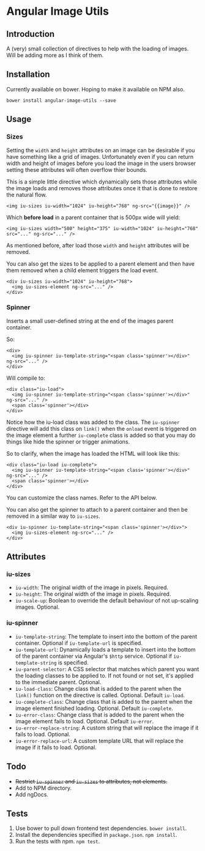 # Angular Image Utils

## Introduction

A (very) small collection of directives to help with the loading of images. Will be adding more as I think of them.

## Installation

Currently available on bower. Hoping to make it available on NPM also.

    bower install angular-image-utils --save

## Usage

### Sizes

Setting the `width` and `height` attributes on an image can be desirable if you have something like a grid of images. Unfortunately even if you can return width and height of images before you load the image in the users browser setting these attributes will often overflow thier bounds.

This is a simple little directive which dynamically sets those attributes while the image loads and removes those attributes once it that is done to restore the natural flow.

    <img iu-sizes iu-width="1024" iu-height="768" ng-src="{{image}}" />

Which **before load** in a parent container that is 500px wide will yield:

    <img iu-sizes width="500" height="375" iu-width="1024" iu-height="768" src="..." ng-src="..." />

As mentioned before, after load those `width` and `height` attributes will be removed.

You can also get the sizes to be applied to a parent element and then have them removed when a child element triggers the load event.

    <div iu-sizes iu-width="1024" iu-height="768">
      <img iu-sizes-element ng-src="..." />
    </div>

### Spinner

Inserts a small user-defined string at the end of the images parent container.

So:

    <div>
      <img iu-spinner iu-template-string="<span class='spinner'></div>" ng-src="..." />
    </div>

Will compile to:

    <div class="iu-load">
      <img iu-spinner iu-template-string="<span class='spinner'></div>" ng-src="..." />
      <span class='spinner'></div>
    </div>

Notice how the iu-load class was added to the class. The `iu-spinner` directive will add this class on `link()` when the `onload` event is triggered on the image element a further `iu-complete` class is added so that you may do things like hide the spinner or trigger animations.

So to clarify, when the image has loaded the HTML will look like this:

    <div class="iu-load iu-complete">
      <img iu-spinner iu-template-string="<span class='spinner'></div>" ng-src="..." />
      <span class='spinner'></div>
    </div>

You can customize the class names. Refer to the API below.

You can also get the spinner to attach to a parent container and then be removed in a similar way to `iu-sizes`.

    <div iu-spinner iu-template-string="<span class='spinner'></div>">
      <img iu-sizes-element ng-src="..." />
    </div>

## Attributes

### iu-sizes

* `iu-width`: The original width of the image in pixels. Required.  
* `iu-height`: The original width of the image in pixels. Required.   
* `iu-scale-up`: Boolean to override the default behaviour of not up-scaling images. Optional.

### iu-spinner

* `iu-template-string`: The template to insert into the bottom of the parent container. Optional if `iu-template-url` is specified.  
* `iu-template-url`: Dynamically loads a template to insert into the bottom of the parent container via Angular's `$http` service. Optional if `iu-template-string` is specified.
* `iu-parent-selector`: A CSS selector that matches which parent you want the loading classes to be applied to. If not found or not set, it's applied to the immediate parent. Optional.
* `iu-load-class`: Change class that is added to the parent when the `link()` function on the directive is called. Optional. Default `iu-load`.  
* `iu-complete-class`: Change class that is added to the parent when the image element finished loading. Optional. Default `iu-complete`.
* `iu-error-class`: Change class that is added to the parent when the image element fails to load. Optional. Default `iu-error`.
* `iu-error-replace-string`: A custom string that will replace the image if it fails to load. Optional.
* `iu-error-replace-url`: A custom template URL that will replace the image if it fails to load. Optional.

## Todo

* ~~Restrict `iu-spinner` and `iu-sizes` to attributes, not elements.~~
* Add to NPM directory.
* Add ngDocs.

## Tests

1. Use bower to pull down frontend test dependencies. `bower install`.
2. Install the dependencies specified in `package.json`. `npm install`.
3. Run the tests with npm. `npm test`.
